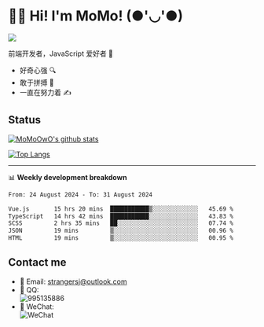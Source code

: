 # 👨‍🎓 Hi! I'm MoMo! (●'◡'●)

[![](https://img.shields.io/badge/-@MoMoOwO-%23181717?style=flat-square&logo=github)](https://github.com/MoMoOwO)

前端开发者，JavaScript 爱好者 💖
- 好奇心强 🔍
- 敢于拼搏 💪
- 一直在努力着 ✍

## Status

[![MoMoOwO's github stats](https://github-readme-stats.vercel.app/api?username=MoMoOwO&show_icons=true&theme=tokyonight)](https://github.com/MoMoOwO)

[![Top Langs](https://github-readme-stats.vercel.app/api/top-langs/?username=MoMoOwO&layout=compact&theme=tokyonight)](https://github.com/MoMoOwO)

---

📊 **Weekly development breakdown**

<!--START_SECTION:waka-->

```txt
From: 24 August 2024 - To: 31 August 2024

Vue.js       15 hrs 20 mins  ███████████▒░░░░░░░░░░░░░   45.69 %
TypeScript   14 hrs 42 mins  ███████████░░░░░░░░░░░░░░   43.83 %
SCSS         2 hrs 35 mins   ██░░░░░░░░░░░░░░░░░░░░░░░   07.74 %
JSON         19 mins         ▒░░░░░░░░░░░░░░░░░░░░░░░░   00.96 %
HTML         19 mins         ▒░░░░░░░░░░░░░░░░░░░░░░░░   00.95 %
```

<!--END_SECTION:waka-->

## Contact me

- 📧 Email: strangersj@outlook.com
- 🐧 QQ:  
  ![995135886](https://i.loli.net/2020/11/27/Yx6eDSQi34Va5IA.jpg)
- 💭 WeChat:  
  ![WeChat](https://i.loli.net/2020/11/27/wWX6uVoIQqig5KP.jpg)
  
